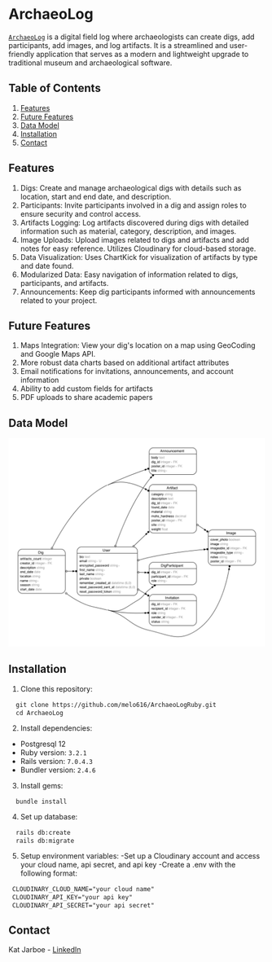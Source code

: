 # ArchaeoLog

[`ArchaeoLog`](https://archaeolog.app) is a digital field log where archaeologists can create digs, add participants, add images, and log artifacts. It is a streamlined and user-friendly application that serves as a modern and lightweight upgrade to traditional museum and archaeological software.

## Table of Contents
1. [Features](#features)
2. [Future Features](#future-features)
3. [Data Model](#data-model)
4. [Installation](#installation)
5. [Contact](#contact)

## Features

1. Digs: Create and manage archaeological digs with details such as location, start and end date, and description. 
2. Participants: Invite participants involved in a dig and assign roles to ensure security and control access.
3. Artifacts Logging: Log artifacts discovered during digs with detailed information such as material, category, description, and images.
4.  Image Uploads: Upload images related to digs and artifacts and add notes for easy reference. Utilizes Cloudinary for cloud-based storage.
5.  Data Visualization: Uses ChartKick for visualization of artifacts by type and date found.
6.  Modularized Data: Easy navigation of information related to digs, participants, and artifacts.
7. Announcements: Keep dig participants informed with announcements related to your project.

## Future Features

1. Maps Integration: View your dig's location on a map using GeoCoding and Google Maps API.
2. More robust data charts based on additional artifact attributes
3. Email notifications for invitations, announcements, and account information
4. Ability to add custom fields for artifacts
5. PDF uploads to share academic papers

## Data Model

![ERD](erd.png)

## Installation
1. Clone this repository:
```
  git clone https://github.com/melo616/ArchaeoLogRuby.git
  cd ArchaeoLog
```
2. Install dependencies:
  - Postgresql 12
  - Ruby version: `3.2.1`
  - Rails version: `7.0.4.3`
  - Bundler version: `2.4.6`
3. Install gems:
```
  bundle install
```
4. Set up database:
```
  rails db:create
  rails db:migrate
```
5. Setup environment variables:
   -Set up a Cloudinary account and access your cloud name, api secret, and api key
   -Create a .env with the following format:
```
 CLOUDINARY_CLOUD_NAME="your cloud name"
 CLOUDINARY_API_KEY="your api key"
 CLOUDINARY_API_SECRET="your api secret"
```

## Contact

Kat Jarboe - [LinkedIn](https://www.linkedin.com/in/katjarboe/)

